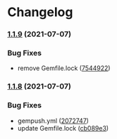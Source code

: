 # Changelog

### [1.1.9](https://www.github.com/higebu/vagrant-vyos/compare/v1.1.8...v1.1.9) (2021-07-07)


### Bug Fixes

* remove Gemfile.lock ([7544922](https://www.github.com/higebu/vagrant-vyos/commit/75449224262d8c9405a7a23e2433691518c56021))

### [1.1.8](https://www.github.com/higebu/vagrant-vyos/compare/v1.1.7...v1.1.8) (2021-07-07)


### Bug Fixes

* gempush.yml ([2072747](https://www.github.com/higebu/vagrant-vyos/commit/2072747871785f61a11ff12c671b1f61fd7c08cd))
* update Gemfile.lock ([cb089e3](https://www.github.com/higebu/vagrant-vyos/commit/cb089e3b78eecdf0b44d0c97afca5cff6530d4c0))
